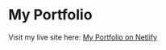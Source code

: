 # My Portfolio
Visit my live site here: [My Portfolio on Netlify](https://solaportfolio.netlify.app)
